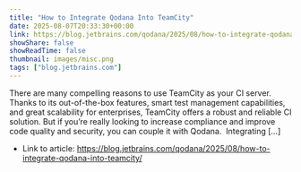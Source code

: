 ```yaml
---
title: "How to Integrate Qodana Into TeamCity"
date: 2025-08-07T20:33:30+00:00
link: https://blog.jetbrains.com/qodana/2025/08/how-to-integrate-qodana-into-teamcity/
showShare: false
showReadTime: false
thumbnail: images/misc.png
tags: ["blog.jetbrains.com"]
---
```

There are many compelling reasons to use TeamCity as your CI server. Thanks to its out-of-the-box features, smart test management capabilities, and great scalability for enterprises, TeamCity offers a robust and reliable CI solution. But if you’re really looking to increase compliance and improve code quality and security, you can couple it with Qodana.  Integrating […]

- Link to article: https://blog.jetbrains.com/qodana/2025/08/how-to-integrate-qodana-into-teamcity/
